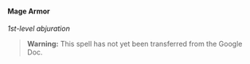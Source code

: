 #### Mage Armor
<!-- markdownlint-disable-next-line no-emphasis-as-heading -->
_1st-level abjuration_

> **Warning:**
> This spell has not yet been transferred from the Google Doc.
